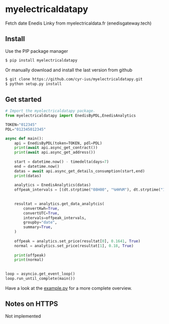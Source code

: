 # myelectricaldatapy

Fetch date Enedis Linky from myelectricaldata.fr (enedisgateway.tech)

## Install

Use the PIP package manager

```bash
$ pip install myelectricaldatapy
```

Or manually download and install the last version from github

```bash
$ git clone https://github.com/cyr-ius/myelectricaldatapy.git
$ python setup.py install
```

## Get started

```python
# Import the myelectricaldatapy package.
from myelectricaldatapy import EnedisByPDL,EnedisAnalytics

TOKEN="012345"
PDL="012345012345"

async def main():
    api = EnedisByPDL(token=TOKEN, pdl=PDL)
    print(await api.async_get_contract())
    print(await api.async_get_address())
    
    start = datetime.now() - timedelta(days=7)
    end = datetime.now()
    datas = await api.async_get_details_consumption(start,end)
    print(datas)
    
    analytics = EnedisAnalytics(datas)
    offpeak_intervals = [(dt.strptime("08H00", "%HH%M"), dt.strptime("12H00", "%HH%M"))]
    
    
    resultat = analytics.get_data_analytcis(
        convertKwh=True,
        convertUTC=True,
        intervals=offpeak_intervals,
        groupby="date",
        summary=True,
    )
      
    offpeak = analytics.set_price(resultat[0], 0.1641, True)
    normal = analytics.set_price(resultat[1], 0.18, True)
    
    print(offpeak)
    print(normal)
    
    
loop = asyncio.get_event_loop()
loop.run_until_complete(main())
```

Have a look at the [example.py](https://github.com/cyr-ius/myelectricaldatapy/blob/master/example.py) for a more complete overview.

## Notes on HTTPS

Not implemented
